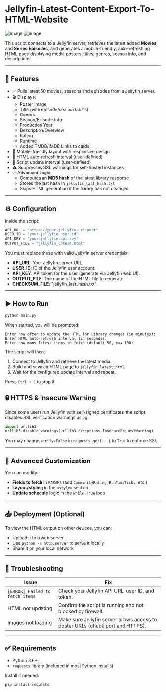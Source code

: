 # Jellyfin-Latest-Content-Export-To-HTML-Website
![image](https://github.com/user-attachments/assets/81d78080-b4f2-423a-a7af-88958b708fb1)
![image](https://github.com/user-attachments/assets/535e9a46-d7c4-4860-a8b9-0a8880f10081)

This script connects to a Jellyfin server, retrieves the latest added **Movies** and **Series** **Episodes**, and generates a mobile-friendly, auto-refreshing HTML page displaying media posters, titles, genres, season info, and descriptions.

---

## 📌 Features

- ✅ Pulls latest 50 movies, seasons and episodes from a Jellyfin server.
- 🎬 Displays:
  - Poster image
  - Title (with episode/season labels)
  - Genres
  - Season/Episode Info
  - Production Year
  - Description/Overview
  - Rating
  - Runtime
  - Added TMDB/IMDB Links to cards
- 📱 Mobile-friendly layout with responsive design
- 🔁 HTML auto-refresh interval (user-defined)
- 🔄 Script update interval (user-defined)
- ⚠️ Suppresses SSL warnings for self-hosted instances
- ✅ Advanced Logic
  - Computes an **MD5 hash** of the latest library response
  - Stores the last hash in `jellyfin_last_hash.txt`
  - Skips HTML generation if the library has not changed

---

## ⚙️ Configuration

Inside the script:

```python
API_URL = "https://your-jellyfin-url:port"
USER_ID = "your-jellyfin-user-id"
API_KEY = "your-jellyfin-api-key"
OUTPUT_FILE = "jellyfin_latest.html"
```

You must replace these with valid Jellyfin server credentials:

- **API_URL**: Your Jellyfin server URL.
- **USER_ID**: ID of the Jellyfin user account.
- **API_KEY**: API token for the user (generate via Jellyfin web UI).
- **OUTPUT_FILE**: The name of the HTML file to generate.
- **CHECKSUM_FILE**: "jellyfin_last_hash.txt"
---

## ▶️ How to Run

```bash
python main.py
```
When started, you will be prompted:

```text
Enter how often to update the HTML for Library changes (in minutes): 
Enter HTML auto-refresh interval (in seconds):
Enter how many latest items to fetch (default 50, max 100) 
```

The script will then:

1. Connect to Jellyfin and retrieve the latest media.
2. Build and save an HTML page to `jellyfin_latest.html`.
3. Wait for the configured update interval and repeat.

Press `Ctrl + C` to stop it.

## 🔒 HTTPS & Insecure Warning

Since some users run Jellyfin with self-signed certificates, the script disables SSL verification warnings using:

```python
import urllib3
urllib3.disable_warnings(urllib3.exceptions.InsecureRequestWarning)
```

You may change `verify=False` in `requests.get(...)` to `True` to enforce SSL.

---

## 🔧 Advanced Customization

You can modify:

- **Fields to fetch** in `PARAMS` (add `CommunityRating`, `RunTimeTicks`, etc.)
- **Layout/styling** in the `<style>` section
- **Update schedule** logic in the `while True` loop

---

## 📤 Deployment (Optional)

To view the HTML output on other devices, you can:

- Upload it to a web server
- Use `python -m http.server` to serve it locally
- Share it on your local network

---

## 🧪 Troubleshooting

| Issue | Fix |
|------|-----|
| `[ERROR] Failed to fetch items` | Check your Jellyfin API URL, user ID, and token. |
| HTML not updating | Confirm the script is running and not blocked by firewall. |
| Images not loading | Make sure Jellyfin server allows access to poster URLs (check port and HTTPS). |

---

## ✅ Requirements

- Python 3.6+
- `requests` library (included in most Python installs)

Install if needed:

```bash
pip install requests
```
